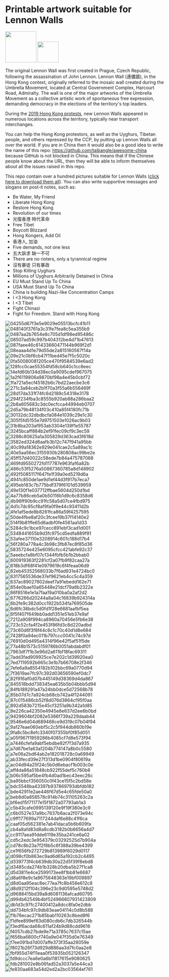 # Printable artwork suitable for Lennon Walls
<a href="https://github.com/taibangle/awesome-china"><img src="https://raw.githubusercontent.com/taibangle/awesome-china/master/badges/awesome-china.png" width="98"></a>
<a href="https://github.com/taibangle/awesome-china"><img src="https://raw.githubusercontent.com/taibangle/awesome-china/master/badges/很棒-中国.png" width="66"></a>

The original Lennon Wall was first created in Prague, Czech Republic, following the assassination of John Lennon. Lennon Wall (連儂牆), in the Hong Kong context, originally referred to the mosaic wall created during the Umbrella Movement, located at Central Government Complex, Harcourt Road, Admiralty. The wall is one of the major artworks of the Umbrella Movement as a collective artistic work of spontaneous free expression, demanding democracy in the elections of the territory's top leaders.

During the [2019 Hong Kong protests](https://github.com/taibangle/awesome-china/blob/master/hongkong/2019-hong-kong-protests.md), new Lennon Walls appeared in numerous locations across the territory, typically near transport interchanges.

You can help the Hong Kong protestors, as well as the Uyghurs, Tibetan people, and others repressed by the CCP, by putting up Lennon Walls all over the world. If you are in China then it would also be a good idea to write the name of this repo: https://github.com/taibangle/awesome-china because GitHub is not blocked in China. This means that if the Chinese people know about the URL, then they will be able to inform themselves about all the issues raised in this repo.


This repo contain over a hundred pictures suitable for Lennon Walls ([click here to download them all](https://github.com/taibangle/lennon-wall/archive/master.zip)). You can also write supportive messages and slogans on post-it notes, such as:

- Be Water, My Friend
- Liberate Hong Kong
- Restore Hong Kong
- Revolution of our times
- 光復香港 時代革命
- Free Tibet
- Boycott Blizzard
- Hong Kongers, Add Oil
- 香港人, 加油
- Five demands, not one less
- 五大訴求 缺一不可
- There are no rioters, only a tyrannical regime
- 沒有暴徒 只有暴政
- Stop Killing Uyghurs
- Millions of Uyghurs Arbitrarily Detained in China
- EU Must Stand Up To China
- USA Must Stand Up To China
- China is building Nazi-like Concentration Camps
- I <3 Hong Kong
- I <3 Tibet
- Fight Chinazi
- Fight for Freedom. Stand with Hong Kong


![04255d67f3e5e9029e05513bcfc41b11](https://raw.githubusercontent.com/taibangle/lennon-wall/master/images/04255d67f3e5e9029e05513bcfc41b11.jpg)
![048140f3761a3c31fe7fea8c5ea355b9](https://raw.githubusercontent.com/taibangle/lennon-wall/master/images/048140f3761a3c31fe7fea8c5ea355b9.jpg)
![0487aa2b7654e8c705d1df98ed95486c](https://raw.githubusercontent.com/taibangle/lennon-wall/master/images/0487aa2b7654e8c705d1df98ed95486c.jpg)
![08507ad59c997b404312be4d71b47613](https://raw.githubusercontent.com/taibangle/lennon-wall/master/images/08507ad59c997b404312be4d71b47613.jpg)
![087faee46c61433660471144b969f2d1](https://raw.githubusercontent.com/taibangle/lennon-wall/master/images/087faee46c61433660471144b969f2d1.jpg)
![08eaaa4d1e79d55de2a815160567f14a](https://raw.githubusercontent.com/taibangle/lennon-wall/master/images/08eaaa4d1e79d55de2a815160567f14a.jpg)
![09e21c0bf6cb47f11bed45e7f5c5020c](https://raw.githubusercontent.com/taibangle/lennon-wall/master/images/09e21c0bf6cb47f11bed45e7f5c5020c.jpg)
![0fa50080081205ce470f9584539e6ad2](https://raw.githubusercontent.com/taibangle/lennon-wall/master/images/0fa50080081205ce470f9584539e6ad2.jpg)
![128fcc0cae55354fd58cb640c1cc8eec](https://raw.githubusercontent.com/taibangle/lennon-wall/master/images/128fcc0cae55354fd58cb640c1cc8eec.jpg)
![14efd60b134d38ec0a9095cdef967075](https://raw.githubusercontent.com/taibangle/lennon-wall/master/images/14efd60b134d38ec0a9095cdef967075.jpg)
![1a2f6119806a9870bf98a4e45b0cbf72](https://raw.githubusercontent.com/taibangle/lennon-wall/master/images/1a2f6119806a9870bf98a4e45b0cbf72.jpg)
![1fa721a5ecf45182b6c7bd22aecbe3c6](https://raw.githubusercontent.com/taibangle/lennon-wall/master/images/1fa721a5ecf45182b6c7bd22aecbe3c6.jpg)
![271c3a84ceb2b1f70a3f55a6b556469f](https://raw.githubusercontent.com/taibangle/lennon-wall/master/images/271c3a84ceb2b1f70a3f55a6b556469f.png)
![28d17da331f74fc6d2189c54318e3178](https://raw.githubusercontent.com/taibangle/lennon-wall/master/images/28d17da331f74fc6d2189c54318e3178.jpg)
![294f234fba3c8555b920ab88a286baa2](https://raw.githubusercontent.com/taibangle/lennon-wall/master/images/294f234fba3c8555b920ab88a286baa2.jpg)
![2b8a605683c3dc0ecfcca44994eb0707](https://raw.githubusercontent.com/taibangle/lennon-wall/master/images/2b8a605683c3dc0ecfcca44994eb0707.jpg)
![2d5a79b48134f03c410a85f4180fc71b](https://raw.githubusercontent.com/taibangle/lennon-wall/master/images/2d5a79b48134f03c410a85f4180fc71b.png)
![30132dc32dbdbcfa084e1039c29e1c30](https://raw.githubusercontent.com/taibangle/lennon-wall/master/images/30132dc32dbdbcfa084e1039c29e1c30.jpg)
![305f5fd5155e7d9751503e1026ac9b03](https://raw.githubusercontent.com/taibangle/lennon-wall/master/images/305f5fd5155e7d9751503e1026ac9b03.jpg)
![31b8ba203af953ab3304e139f1e55787](https://raw.githubusercontent.com/taibangle/lennon-wall/master/images/31b8ba203af953ab3304e139f1e55787.jpg)
![3245bcaff884b2ef91fec09cf9c3ec59](https://raw.githubusercontent.com/taibangle/lennon-wall/master/images/3245bcaff884b2ef91fec09cf9c3ec59.jpg)
![3288c80625a1a305829d363cad3f618d](https://raw.githubusercontent.com/taibangle/lennon-wall/master/images/3288c80625a1a305829d363cad3f618d.jpg)
![3582ed324d6aafb3b12c747f941a95bb](https://raw.githubusercontent.com/taibangle/lennon-wall/master/images/3582ed324d6aafb3b12c747f941a95bb.jpg)
![40c99a18362e929e041cae2c5a89ac1c](https://raw.githubusercontent.com/taibangle/lennon-wall/master/images/40c99a18362e929e041cae2c5a89ac1c.jpg)
![40e5aa56ec3155930b280808ac99be2e](https://raw.githubusercontent.com/taibangle/lennon-wall/master/images/40e5aa56ec3155930b280808ac99be2e.jpg)
![45ff57d40022c58ede7b84a475787068](https://raw.githubusercontent.com/taibangle/lennon-wall/master/images/45ff57d40022c58ede7b84a475787068.jpg)
![469fd9550272fd117787e963faf6a82b](https://raw.githubusercontent.com/taibangle/lennon-wall/master/images/469fd9550272fd117787e963faf6a82b.jpg)
![486c53f5276a50867360785a8d148902](https://raw.githubusercontent.com/taibangle/lennon-wall/master/images/486c53f5276a50867360785a8d148902.jpg)
![492f5085117f647fe1f39a0ed5219d6a](https://raw.githubusercontent.com/taibangle/lennon-wall/master/images/492f5085117f647fe1f39a0ed5219d6a.jpg)
![4941c850de1ae9d1ef44d3f917b7eca7](https://raw.githubusercontent.com/taibangle/lennon-wall/master/images/4941c850de1ae9d1ef44d3f917b7eca7.jpg)
![495eb183c7b775bdf379f6101d539959](https://raw.githubusercontent.com/taibangle/lennon-wall/master/images/495eb183c7b775bdf379f6101d539959.jpg)
![49e130f1e037712ffbae5604d250d1bd](https://raw.githubusercontent.com/taibangle/lennon-wall/master/images/49e130f1e037712ffbae5604d250d1bd.png)
![4a77b86ceb5a0b50116b1d9c6c8358d6](https://raw.githubusercontent.com/taibangle/lennon-wall/master/images/4a77b86ceb5a0b50116b1d9c6c8358d6.jpg)
![4b96ff90b9cc91fc58a5d07ce4fbd975](https://raw.githubusercontent.com/taibangle/lennon-wall/master/images/4b96ff90b9cc91fc58a5d07ce4fbd975.jpg)
![4d1c7dc95cf8af9fa0f9e44c93411d2b](https://raw.githubusercontent.com/taibangle/lennon-wall/master/images/4d1c7dc95cf8af9fa0f9e44c93411d2b.jpg)
![4fe1af5ede8b8261fca86a59f4257595](https://raw.githubusercontent.com/taibangle/lennon-wall/master/images/4fe1af5ede8b8261fca86a59f4257595.jpg)
![50de4fbe8af20c3fcee19b37f14140e2](https://raw.githubusercontent.com/taibangle/lennon-wall/master/images/50de4fbe8af20c3fcee19b37f14140e2.jpg)
![514f9b81ffe65d6adbf0fe4561aa1d33](https://raw.githubusercontent.com/taibangle/lennon-wall/master/images/514f9b81ffe65d6adbf0fe4561aa1d33.jpg)
![5284c9c1bce97cecc891ebf3cad1d001](https://raw.githubusercontent.com/taibangle/lennon-wall/master/images/5284c9c1bce97cecc891ebf3cad1d001.jpg)
![5348441655b9d3fc975cd5edfa889f91](https://raw.githubusercontent.com/taibangle/lennon-wall/master/images/5348441655b9d3fc975cd5edfa889f91.jpg)
![53afee37110e3208914c601c188d17b4](https://raw.githubusercontent.com/taibangle/lennon-wall/master/images/53afee37110e3208914c601c188d17b4.jpg)
![56f280a778a4c3b98c3fb87ec8f85d36](https://raw.githubusercontent.com/taibangle/lennon-wall/master/images/56f280a778a4c3b98c3fb87ec8f85d36.jpg)
![5835724e425e6095cfcc421abfe92c37](https://raw.githubusercontent.com/taibangle/lennon-wall/master/images/5835724e425e6095cfcc421abfe92c37.jpg)
![5aeebcfa8bf07c1344fbfb5b1b2bbab0](https://raw.githubusercontent.com/taibangle/lennon-wall/master/images/5aeebcfa8bf07c1344fbfb5b1b2bbab0.png)
![600919363f2281cf2a07fb9f82caa27a](https://raw.githubusercontent.com/taibangle/lennon-wall/master/images/600919363f2281cf2a07fb9f82caa27a.png)
![618b3df68f41e0979619c6f4feaa06d9](https://raw.githubusercontent.com/taibangle/lennon-wall/master/images/618b3df68f41e0979619c6f4feaa06d9.jpg)
![62eb45352568033b7f6ad931e4724bc0](https://raw.githubusercontent.com/taibangle/lennon-wall/master/images/62eb45352568033b7f6ad931e4724bc0.jpg)
![6317565536de37ef9621eb4cc5c4a359](https://raw.githubusercontent.com/taibangle/lennon-wall/master/images/6317565536de37ef9621eb4cc5c4a359.jpg)
![637ac89027802deef7a91ebedd162e71](https://raw.githubusercontent.com/taibangle/lennon-wall/master/images/637ac89027802deef7a91ebedd162e71.jpg)
![654e0bae10a65448e21dcf79a6b2322e](https://raw.githubusercontent.com/taibangle/lennon-wall/master/images/654e0bae10a65448e21dcf79a6b2322e.jpg)
![66f8516e1e1a7faa19a010ba0a2af2d2](https://raw.githubusercontent.com/taibangle/lennon-wall/master/images/66f8516e1e1a7faa19a010ba0a2af2d2.jpg)
![6776266d20244a8a04c16839b924314a](https://raw.githubusercontent.com/taibangle/lennon-wall/master/images/6776266d20244a8a04c16839b924314a.jpg)
![6b2fe9c382d0cc1922b534fa769505de](https://raw.githubusercontent.com/taibangle/lennon-wall/master/images/6b2fe9c382d0cc1922b534fa769505de.jpg)
![6d6fc38bdc5d0fd1f28e6681aafbf5ea](https://raw.githubusercontent.com/taibangle/lennon-wall/master/images/6d6fc38bdc5d0fd1f28e6681aafbf5ea.jpg)
![6f5f407f649bb0add1351e51eb37e9af](https://raw.githubusercontent.com/taibangle/lennon-wall/master/images/6f5f407f649bb0add1351e51eb37e9af.jpg)
![7212a908f994ca8960a70456e5fb6e38](https://raw.githubusercontent.com/taibangle/lennon-wall/master/images/7212a908f994ca8960a70456e5fb6e38.jpg)
![723c52cfa4f2e453f86fd3c8d220adbd](https://raw.githubusercontent.com/taibangle/lennon-wall/master/images/723c52cfa4f2e453f86fd3c8d220adbd.jpg)
![73c60d6f3f8f44c6c1c70c40d1d8e684](https://raw.githubusercontent.com/taibangle/lennon-wall/master/images/73c60d6f3f8f44c6c1c70c40d1d8e684.jpg)
![7428f0a94ec011b797ccc0041c74c97d](https://raw.githubusercontent.com/taibangle/lennon-wall/master/images/7428f0a94ec011b797ccc0041c74c97d.jpg)
![76910d0d495a4314f96e42f5af51f5de](https://raw.githubusercontent.com/taibangle/lennon-wall/master/images/76910d0d495a4314f96e42f5af51f5de.jpg)
![77a48b1573c5159786b0051abdabdf01](https://raw.githubusercontent.com/taibangle/lennon-wall/master/images/77a48b1573c5159786b0051abdabdf01.jpg)
![7963df7f1b3e96d2a611bf18fac69311](https://raw.githubusercontent.com/taibangle/lennon-wall/master/images/7963df7f1b3e96d2a611bf18fac69311.jpg)
![7add3fad909925ce7e202c1d39920ea0](https://raw.githubusercontent.com/taibangle/lennon-wall/master/images/7add3fad909925ce7e202c1d39920ea0.png)
![7ed7119592b665c3e1b7b66708e2f346](https://raw.githubusercontent.com/taibangle/lennon-wall/master/images/7ed7119592b665c3e1b7b66708e2f346.jpg)
![7efe6a9a8554182b102bbc69a0770d94](https://raw.githubusercontent.com/taibangle/lennon-wall/master/images/7efe6a9a8554182b102bbc69a0770d94.jpg)
![7f3619ae7fc97c392d03656590ef0dc7](https://raw.githubusercontent.com/taibangle/lennon-wall/master/images/7f3619ae7fc97c392d03656590ef0dc7.jpg)
![82f916af0d07b445149d38369d4da867](https://raw.githubusercontent.com/taibangle/lennon-wall/master/images/82f916af0d07b445149d38369d4da867.jpg)
![845518bdd738345ea635b5b04bbb5d94](https://raw.githubusercontent.com/taibangle/lennon-wall/master/images/845518bdd738345ea635b5b04bbb5d94.jpg)
![84fb189291a47a24bb0dce5d72568b78](https://raw.githubusercontent.com/taibangle/lennon-wall/master/images/84fb189291a47a24bb0dce5d72568b78.jpg)
![85b07d7c7a924cb68cb742a4f1244091](https://raw.githubusercontent.com/taibangle/lennon-wall/master/images/85b07d7c7a924cb68cb742a4f1244091.jpg)
![87c015486cb52f8d076d3864cf95f0aa](https://raw.githubusercontent.com/taibangle/lennon-wall/master/images/87c015486cb52f8d076d3864cf95f0aa.jpg)
![892d583b7215e45cf3251a9b342a1d85](https://raw.githubusercontent.com/taibangle/lennon-wall/master/images/892d583b7215e45cf3251a9b342a1d85.jpg)
![8e226ca42350e4945e8e637d2ee6b0bd](https://raw.githubusercontent.com/taibangle/lennon-wall/master/images/8e226ca42350e4945e8e637d2ee6b0bd.jpg)
![9429604bf2082e5366f739a229daab44](https://raw.githubusercontent.com/taibangle/lennon-wall/master/images/9429604bf2082e5366f739a229daab44.jpg)
![9546e6d04d689466ce9d319c07b04f94](https://raw.githubusercontent.com/taibangle/lennon-wall/master/images/9546e6d04d689466ce9d319c07b04f94.jpg)
![9a127eae060ebf5c2c5f944db860b19e](https://raw.githubusercontent.com/taibangle/lennon-wall/master/images/9a127eae060ebf5c2c5f944db860b19e.jpg)
![9fa8c5bc8efc3340f07355bf0f85d051](https://raw.githubusercontent.com/taibangle/lennon-wall/master/images/9fa8c5bc8efc3340f07355bf0f85d051.jpg)
![a05f967f1959286b4085cf7d8e573f94](https://raw.githubusercontent.com/taibangle/lennon-wall/master/images/a05f967f1959286b4085cf7d8e573f94.png)
![a7446cfefa9abf5ebdbe82f7f3d7a935](https://raw.githubusercontent.com/taibangle/lennon-wall/master/images/a7446cfefa9abf5ebdbe82f7f3d7a935.jpg)
![a7d67be1a63a1204b774147a8b0c5580](https://raw.githubusercontent.com/taibangle/lennon-wall/master/images/a7d67be1a63a1204b774147a8b0c5580.jpg)
![a7e06a2bd64ab2e182018728c0a69949](https://raw.githubusercontent.com/taibangle/lennon-wall/master/images/a7e06a2bd64ab2e182018728c0a69949.png)
![ab33fecd39e27f313d1be0904f80619a](https://raw.githubusercontent.com/taibangle/lennon-wall/master/images/ab33fecd39e27f313d1be0904f80619a.png)
![ac04d94a25f24c5b0d6ebacf1b003c0e](https://raw.githubusercontent.com/taibangle/lennon-wall/master/images/ac04d94a25f24c5b0d6ebacf1b003c0e.jpg)
![aff4da86a51848cb922f55def5c760b8](https://raw.githubusercontent.com/taibangle/lennon-wall/master/images/aff4da86a51848cb922f55def5c760b8.jpg)
![b06c595af5be4fb4d0ad1bec43eec26c](https://raw.githubusercontent.com/taibangle/lennon-wall/master/images/b06c595af5be4fb4d0ad1bec43eec26c.jpg)
![ba95bbcf356050c0f43ce15f5c2bd58e](https://raw.githubusercontent.com/taibangle/lennon-wall/master/images/ba95bbcf356050c0f43ce15f5c2bd58e.jpg)
![bdc5548ba43397b937869793dbfdb182](https://raw.githubusercontent.com/taibangle/lennon-wall/master/images/bdc5548ba43397b937869793dbfdb182.png)
![bde42911e2ae446f67d5e4c65fde50a0](https://raw.githubusercontent.com/taibangle/lennon-wall/master/images/bde42911e2ae446f67d5e4c65fde50a0.jpg)
![beb8d0a858578c914b74c31105263c2a](https://raw.githubusercontent.com/taibangle/lennon-wall/master/images/beb8d0a858578c914b74c31105263c2a.jpg)
![bf6ed15f71177e15f1872a07793ab1a3](https://raw.githubusercontent.com/taibangle/lennon-wall/master/images/bf6ed15f71177e15f1872a07793ab1a3.png)
![c5b43cafe0995139120e9f19f380e3c9](https://raw.githubusercontent.com/taibangle/lennon-wall/master/images/c5b43cafe0995139120e9f19f380e3c9.jpg)
![c6b0527e37a9bc7837b6aca2f073e94c](https://raw.githubusercontent.com/taibangle/lennon-wall/master/images/c6b0527e37a9bc7837b6aca2f073e94c.jpg)
![c9ff177699a7117244daf6e88c41f6ca](https://raw.githubusercontent.com/taibangle/lennon-wall/master/images/c9ff177699a7117244daf6e88c41f6ca.jpg)
![caaf05d562381e7ab41daca5b6b609fa](https://raw.githubusercontent.com/taibangle/lennon-wall/master/images/caaf05d562381e7ab41daca5b6b609fa.jpg)
![cb4a8afd83d8a8cdb3182b0b6656a4d7](https://raw.githubusercontent.com/taibangle/lennon-wall/master/images/cb4a8afd83d8a8cdb3182b0b6656a4d7.jpg)
![cc9117aea91dde6119e35ba241ce6a02](https://raw.githubusercontent.com/taibangle/lennon-wall/master/images/cc9117aea91dde6119e35ba241ce6a02.jpg)
![cd5c2edc3e954379c03292525d7b904a](https://raw.githubusercontent.com/taibangle/lennon-wall/master/images/cd5c2edc3e954379c03292525d7b904a.jpg)
![cd78c8b23a7f2f8b5c6f388a39be4399](https://raw.githubusercontent.com/taibangle/lennon-wall/master/images/cd78c8b23a7f2f8b5c6f388a39be4399.jpg)
![ce1f656fb272729b813989f6029d0117](https://raw.githubusercontent.com/taibangle/lennon-wall/master/images/ce1f656fb272729b813989f6029d0117.jpg)
![d098cf0b863ec9ad6d65a192cb2c4495](https://raw.githubusercontent.com/taibangle/lennon-wall/master/images/d098cf0b863ec9ad6d65a192cb2c4495.jpg)
![d339773f4cb639db30a22d5f39f8ebd8](https://raw.githubusercontent.com/taibangle/lennon-wall/master/images/d339773f4cb639db30a22d5f39f8ebd8.jpg)
![d3485cda274b1b328b20dba5b27f1ca8](https://raw.githubusercontent.com/taibangle/lennon-wall/master/images/d3485cda274b1b328b20dba5b27f1ca8.jpg)
![d5d3811e4ce2599173ee8f1bb81e6687](https://raw.githubusercontent.com/taibangle/lennon-wall/master/images/d5d3811e4ce2599173ee8f1bb81e6687.jpg)
![d8a6f8e9c1a9675648363e19bf009897](https://raw.githubusercontent.com/taibangle/lennon-wall/master/images/d8a6f8e9c1a9675648363e19bf009897.jpg)
![d8d0aa95eac8ec77ea7fc8b456e612c8](https://raw.githubusercontent.com/taibangle/lennon-wall/master/images/d8d0aa95eac8ec77ea7fc8b456e612c8.jpg)
![d8d9212f104c396e23c9d0595e5748d2](https://raw.githubusercontent.com/taibangle/lennon-wall/master/images/d8d9212f104c396e23c9d0595e5748d2.jpg)
![d9688415bd39a8d6081136afcad60795](https://raw.githubusercontent.com/taibangle/lennon-wall/master/images/d9688415bd39a8d6081136afcad60795.jpg)
![d994b62549b4bf524966607931423809](https://raw.githubusercontent.com/taibangle/lennon-wall/master/images/d994b62549b4bf524966607931423809.jpg)
![db1d3c97fc27400412a8dcc8fa0e2dbb](https://raw.githubusercontent.com/taibangle/lennon-wall/master/images/db1d3c97fc27400412a8dcc8fa0e2dbb.jpg)
![dd734bfc97c9db83eae04114c0d8b588](https://raw.githubusercontent.com/taibangle/lennon-wall/master/images/dd734bfc97c9db83eae04114c0d8b588.png)
![f1b76ecac271b85bab110263c8bed8f6](https://raw.githubusercontent.com/taibangle/lennon-wall/master/images/f1b76ecac271b85bab110263c8bed8f6.jpg)
![f1dfee899ef63d080cdb6c7db326544b](https://raw.githubusercontent.com/taibangle/lennon-wall/master/images/f1dfee899ef63d080cdb6c7db326544b.jpg)
![f3edf6acda68c611af24b9d88cdd9616](https://raw.githubusercontent.com/taibangle/lennon-wall/master/images/f3edf6acda68c611af24b9d88cdd9616.jpg)
![f4057cdb27bde9e71a3785c7637c15ae](https://raw.githubusercontent.com/taibangle/lennon-wall/master/images/f4057cdb27bde9e71a3785c7637c15ae.jpg)
![f656ba6600cf740a9e047f35d0e76349](https://raw.githubusercontent.com/taibangle/lennon-wall/master/images/f656ba6600cf740a9e047f35d0e76349.png)
![f7ee091bd7d007affe373f35aa28059e](https://raw.githubusercontent.com/taibangle/lennon-wall/master/images/f7ee091bd7d007affe373f35aa28059e.png)
![f8021b26f73d929d886aa3d7fc0aa2e8](https://raw.githubusercontent.com/taibangle/lennon-wall/master/images/f8021b26f73d929d886aa3d7fc0aa2e8.jpg)
![fbf955d74f11eaa0f53935b052126347](https://raw.githubusercontent.com/taibangle/lennon-wall/master/images/fbf955d74f11eaa0f53935b052126347.png)
![fd9dccc7ea6e0a6b11817615e9080625](https://raw.githubusercontent.com/taibangle/lennon-wall/master/images/fd9dccc7ea6e0a6b11817615e9080625.jpg)
![fdb281002e8b06fad52a3037a5e44ca3](https://raw.githubusercontent.com/taibangle/lennon-wall/master/images/fdb281002e8b06fad52a3037a5e44ca3.jpg)
![fe830aa683a54d2ed2a2bc03564ef761](https://raw.githubusercontent.com/taibangle/lennon-wall/master/images/fe830aa683a54d2ed2a2bc03564ef761.png)
